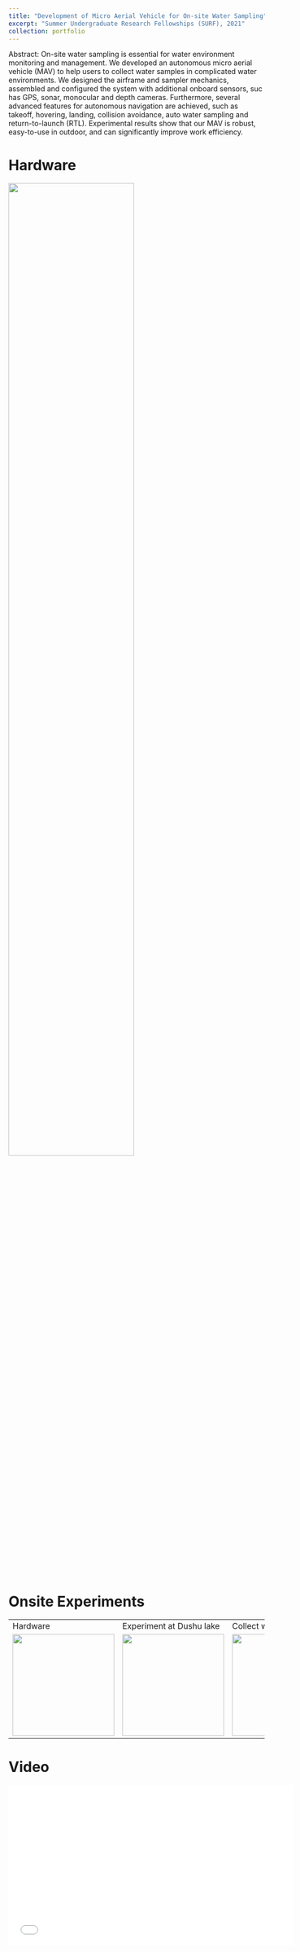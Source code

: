 ```yaml
---
title: "Development of Micro Aerial Vehicle for On-site Water Sampling"
excerpt: "Summer Undergraduate Research Fellowships (SURF), 2021"
collection: portfolio
---
```


Abstract: On-site water sampling is essential for water environment monitoring and management. We developed an autonomous micro aerial vehicle (MAV) to help users to collect water samples in complicated water environments. We designed the airframe and sampler mechanics, assembled and configured the system with additional onboard sensors, suc has GPS, sonar, monocular and depth cameras. Furthermore, several advanced features for autonomous navigation are achieved, such as takeoff, hovering, landing, collision avoidance, auto water sampling and return-to-launch (RTL). Experimental results show that our MAV is robust, easy-to-use in outdoor, and can significantly improve work efficiency.

Hardware
======
<img src='/site/images/surf21-system.png' width = "70%" align=center>

Onsite Experiments
======

<!-- <figure>
<img src="/site/images/surf21-drone-1.png" width= "70%"/>
<img src="/site/images/surf21-onsite-1.png" width= "70%"/>
<img src="/site/images/surf21-onsite-2.png" width= "70%"/>
</figure> -->
<table>
  <tr>
    <td>Hardware</td>
     <td>Experiment at Dushu lake</td>
     <td>Collect water sample</td>
  </tr>
  <tr>
    <td><img src="/site/images/surf21-drone-1.png" height= 200/></td>
    <td><img src="/site/images/surf21-onsite-1.png" height= 200/></td>
    <td><img src="/site/images/surf21-onsite-2.png" height= 200/></td>
  </tr>
</table>

Video
=======
<iframe width="560" height="315" src="//player.bilibili.com/player.html?aid=290079202&bvid=BV1Af4y1s74f&cid=324630542&page=1" scrolling="no" border="0" frameborder="no" framespacing="0" allowfullscreen="true"> </iframe>
